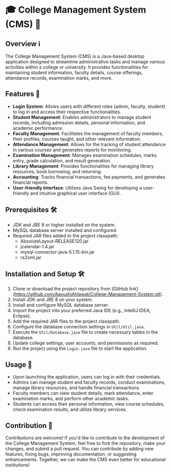 # 🎓 College Management System (CMS) 🏫

## Overview ℹ️
The College Management System (CMS) is a Java-based desktop application designed to streamline administrative tasks and manage various activities within a college or university. It provides functionalities for maintaining student information, faculty details, course offerings, attendance records, examination marks, and more.

## Features 🚀
- **Login System**: Allows users with different roles (admin, faculty, student) to log in and access their respective functionalities.
- **Student Management**: Enables administrators to manage student records, including admission details, personal information, and academic performance.
- **Faculty Management**: Facilitates the management of faculty members, their profiles, courses taught, and other relevant information.
- **Attendance Management**: Allows for the tracking of student attendance in various courses and generates reports for monitoring.
- **Examination Management**: Manages examination schedules, marks entry, grade calculation, and result generation.
- **Library Management**: Provides functionalities for managing library resources, book borrowing, and returning.
- **Accounting**: Tracks financial transactions, fee payments, and generates financial reports.
- **User-friendly Interface**: Utilizes Java Swing for developing a user-friendly and intuitive graphical user interface (GUI).

## Prerequisites 🛠️
- JDK and JRE 8 or higher installed on the system.
- MySQL database server installed and configured.
- Required JAR files added to the project classpath:
  - AbsoluteLayout-RELEASE120.jar
  - jcalendar-1.4.jar
  - mysql-connector-java-5.1.15-bin.jar
  - rs2xml.jar

## Installation and Setup 🛠️
1. Clone or download the project repository from [GitHub link] (<https://github.com/AayushiAhlawat/College-Management-System.git>).
2. Install JDK and JRE 8 on your system.
3. Install and configure MySQL database server.
4. Import the project into your preferred Java IDE (e.g., IntelliJ IDEA, Eclipse).
5. Add the required JAR files to the project classpath.
6. Configure the database connection settings in `Util/Util.java`.
7. Execute the `Util/Database.java` file to create necessary tables in the database.
8. Update college settings, user accounts, and permissions as required.
9. Run the project using the `Login.java` file to start the application.

## Usage 📘
- Upon launching the application, users can log in with their credentials.
- Admins can manage student and faculty records, conduct examinations, manage library resources, and handle financial transactions.
- Faculty members can view student details, mark attendance, enter examination marks, and perform other academic tasks.
- Students can access their personal information, view course schedules, check examination results, and utilize library services.

## Contribution 🤝
Contributions are welcome! If you'd like to contribute to the development of the College Management System, feel free to fork the repository, make your changes, and submit a pull request. You can contribute by adding new features, fixing bugs, improving documentation, or suggesting enhancements. Together, we can make the CMS even better for educational institutions!

